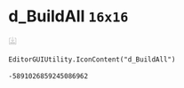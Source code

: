 # d_BuildAll `16x16`
<img src="/img/d_BuildAll.png" width=16 height=16>

``` CSharp
EditorGUIUtility.IconContent("d_BuildAll")
```
```
-5891026859245086962
```
